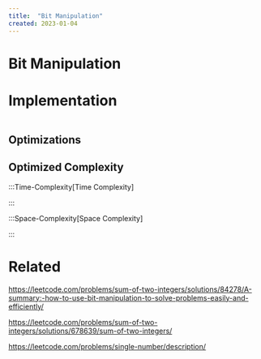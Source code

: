 ```yaml
---
title:  "Bit Manipulation"
created: 2023-01-04
---
```





# Bit Manipulation

# Implementation

```python

```

## Optimizations

## Optimized Complexity

:::Time-Complexity[Time Complexity] 


:::

:::Space-Complexity[Space Complexity] 


:::



# Related
https://leetcode.com/problems/sum-of-two-integers/solutions/84278/A-summary:-how-to-use-bit-manipulation-to-solve-problems-easily-and-efficiently/

https://leetcode.com/problems/sum-of-two-integers/solutions/678639/sum-of-two-integers/

https://leetcode.com/problems/single-number/description/